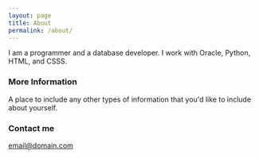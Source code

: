 ```yaml
---
layout: page
title: About
permalink: /about/
---
```


I am a programmer and a database developer. I work with Oracle, Python, HTML, and CSSS.

### More Information

A place to include any other types of information that you'd like to include about yourself.

### Contact me

[email@domain.com](mailto:email@domain.com)
